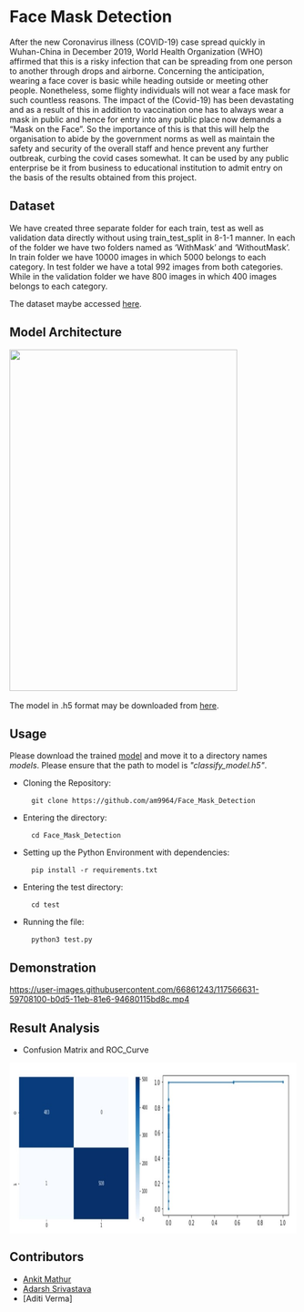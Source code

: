 # Face Mask Detection
After the new Coronavirus illness (COVID-19) case spread quickly in Wuhan-China in December 2019, World Health Organization (WHO) affirmed that this is a risky infection that can be spreading from one person to another through drops and airborne. Concerning the anticipation, wearing a face cover is basic while heading outside or meeting other people. Nonetheless, some flighty individuals will not wear a face mask for such countless reasons. The impact of the (Covid-19) has been devastating and as a result of this in addition to vaccination one has to always wear a mask in public and hence for entry into any public place now demands a “Mask on the Face”.
So the importance of this is that this will help the organisation to abide by the government norms as well as maintain the safety and security of the overall staff and hence prevent any further outbreak, curbing the covid cases somewhat. It can be used by any public enterprise be it from business to educational institution to admit entry on the basis of the results obtained from this project.

## Dataset
We have created three separate folder for each train, test as well as validation data directly without using train_test_split in 8-1-1 manner. In each of the folder we have two folders named as ‘WithMask’ and ‘WithoutMask’. In train folder we have 10000 images in which 5000 belongs to each category. In test folder we have a total 992 images from both categories. While in the validation folder we have 800 images in which 400 images belongs to each category.

The dataset maybe accessed <a href = "https://drive.google.com/drive/folders/1MaU49YgSFBqGbMVImh6k6f__q-_mowck?usp=sharing">here</a>.

## Model Architecture
<img src = "assets/model.png" height = 600px width = 400px>

The model in .h5 format may be downloaded from <a href = "https://drive.google.com/file/d/1qgXJ0eSur-Ezh_tmxxD920LJef-J4icT/view?usp=sharing">here</a>.

## Usage
Please download the trained <a href = "https://drive.google.com/file/d/1qgXJ0eSur-Ezh_tmxxD920LJef-J4icT/view?usp=sharing">model</a> and move it to a directory names *models*. Please ensure that the path to model is *"classify_model.h5"*.

- Cloning the Repository: 

        git clone https://github.com/am9964/Face_Mask_Detection
        
- Entering the directory: 

        cd Face_Mask_Detection
        
- Setting up the Python Environment with dependencies:

        pip install -r requirements.txt
        
- Entering the test directory: 

        cd test

- Running the file:

        python3 test.py
        
## Demonstration

https://user-images.githubusercontent.com/66861243/117566631-59708100-b0d5-11eb-81e6-94680115bd8c.mp4

## Result Analysis

- Confusion Matrix and ROC_Curve
<img src = "assets/Screenshot 2021-11-17 183734.jpg" align="center" height = 300px width = 600px>


## Contributors

- [Ankit Mathur](https://github.com/am9964)
- [Adarsh Srivastava](https://github.com/theAdarshSrivastava)
- [Aditi Verma]
